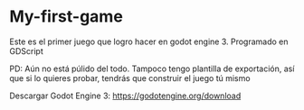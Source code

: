 # My-first-game
Este es el primer juego que logro hacer en godot engine 3. Programado en GDScript

PD: Aún no está púlido del todo. Tampoco tengo plantilla de exportación, así que si lo quieres probar, tendrás que construir el juego tú mismo

Descargar Godot Engine 3: https://godotengine.org/download
